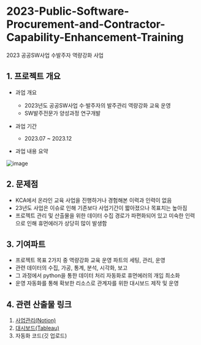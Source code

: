 # 2023-Public-Software-Procurement-and-Contractor-Capability-Enhancement-Training
2023 공공SW사업 수발주자 역량강화 사업

## 1. 프로젝트 개요
* 과업 개요
  * 2023년도 공공SW사업 수·발주자의 발주관리 역량강화 교육 운영
  * SW발주전문가 양성과정 연구개발

* 과업 기간
  * 2023.07 ~ 2023.12
 
* 과업 내용 요약

![image](https://github.com/helperjby/Project-2023-Public-Software-Procurement-and-Contractor-Capability-Enhancement-Training/assets/69462995/e1124a0d-7559-4487-a46b-ecdef573ecd5)

## 2. 문제점
 * KCA에서 온라인 교육 사업을 진행하거나 경험해본 이력과 인력이 없음
 * 23년도 사업은 이슈로 인해 기존보다 사업기간이 짧아졌으나 목표치는 높아짐
 * 프로젝트 관리 및 산출물을 위한 데이터 수집 경로가 파편화되어 있고 미숙한 인력으로 인해 휴먼에러가 상당히 많이 발생함

## 3. 기여파트
* 프로젝트 목표 2가지 중 역량강화 교육 운영 파트의 세팅, 관리, 운영
* 관련 데이터의 수집, 가공, 통계, 분석, 시각화, 보고
* 그 과정에서 python을 통한 데이터 처리 자동화로 휴먼에러의 개입 최소화
* 운영 자동화를 통해 확보한 리소스로 관계자를 위한 대시보드 제작 및 운영

## 4. 관련 산출물 링크
1. [사업관리(Notion)](https://helperjby.notion.site/2023-SW-a8aabb24b47141dca09a347022d0e7fd?pvs=4)
2. [대시보드(Tableau)](https://public.tableau.com/app/profile/.73985057/viz/_16947661450300/1_1)
3. 자동화 코드(깃 업로드)

